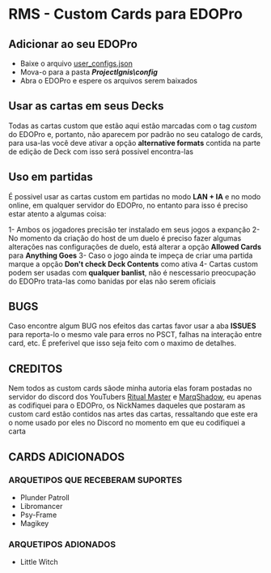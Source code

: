 # RMS - Custom Cards para EDOPro

## Adicionar ao seu EDOPro
- Baixe o arquivo [user_configs.json][df1]
- Mova-o para a pasta ***ProjectIgnis\config***
- Abra o EDOPro e espere os arquivos serem baixados

## Usar as cartas em seus Decks
Todas as cartas custom que estão aqui estão marcadas com o tag *custom* do EDOPro e, portanto, não aparecem por padrão no seu catalogo de cards, para usa-las você deve ativar a opção **alternative formats** contida na parte de edição de Deck com isso será possivel encontra-las

## Uso em partidas 
É possivel usar as cartas custom em partidas no modo **LAN + IA** e no modo online, em qualquer servidor do EDOPro, no entanto para isso é preciso estar atento a algumas coisa:

 1- Ambos os jogadores precisão ter instalado em seus jogos a expanção
 2- No momento da criação do host de um duelo é preciso fazer algumas alterações nas configurações de duelo, está alterar a opção **Allowed Cards** para **Anything Goes**
 3- Caso o jogo ainda te impeça de criar uma partida marque a opção **Don't check Deck Contents** como ativa
 4- Cartas custom podem ser usadas com **qualquer banlist**, não é nescessario preocupação do EDOPro trata-las como banidas por elas não serem oficiais
 
## BUGS
Caso encontre algum BUG nos efeitos das cartas favor usar a aba **ISSUES** para reporta-lo o mesmo vale para erros no PSCT, falhas na interação entre card, etc. É preferivel que isso seja feito com o maximo de detalhes.

## CREDITOS
Nem todos as custom cards sãode minha autoria elas foram postadas no servidor do discord dos YouTubers [Ritual Master][rm] e [MarqShadow][ms], eu apenas as codifiquei para o EDOPro, os NickNames daqueles que postaram as custom card estão contidos nas artes das cartas, ressaltando que este era o nome usado por eles no Discord no momento em que eu codifiquei a carta

## CARDS ADICIONADOS

### ARQUETIPOS QUE RECEBERAM SUPORTES
  - Plunder Patroll
  - Libromancer
  - Psy-Frame
  - Magikey
  
### ARQUETIPOS ADIONADOS
 - Little Witch

[df1]: <https://drive.google.com/file/d/1fxlMTVfdjtR6EZn51hECSwp4Vv_yIXQh/view?usp=share_link>
[rm]: <https://www.youtube.com/@RitualMaster>
[ms]: <https://www.youtube.com/@MarqShadowBR>
